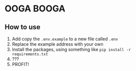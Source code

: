 # OOGA BOOGA

## How to use

1. Add copy the ```.env.example``` to a new file called ```.env```
2. Replace the example address with your own
3. Install the packages, using something like ```pip install -r requirements.txt```
4. ???
5. PROFIT!